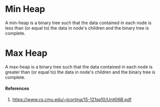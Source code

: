 # Min Heap
A min-heap is a binary tree such that the data contained in each node is less than (or equal to) the data in node's children and the binary tree is complete.


# Max Heap
A max-heap is a binary tree such that the data contained in each node is greater than (or equal to) the data in node's children and the binary tree is complete.


#### References
1. https://www.cs.cmu.edu/~tcortina/15-121sp10/Unit06B.pdf
